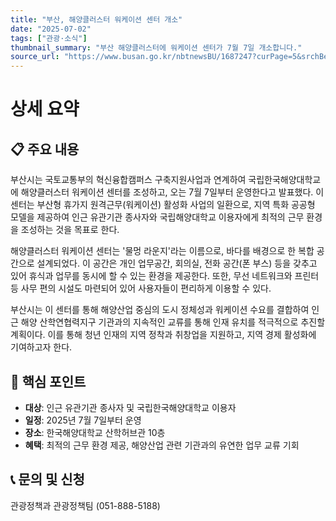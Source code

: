 ```yaml
---
title: "부산, 해양클러스터 워케이션 센터 개소"
date: "2025-07-02"
tags: ["관광·소식"]
thumbnail_summary: "부산 해양클러스터에 워케이션 센터가 7월 7일 개소합니다."
source_url: "https://www.busan.go.kr/nbtnewsBU/1687247?curPage=5&srchBeginDt=&srchEndDt=&srchKey=&srchText="
---
```


# 상세 요약

## 📋 주요 내용
부산시는 국토교통부의 혁신융합캠퍼스 구축지원사업과 연계하여 국립한국해양대학교에 해양클러스터 워케이션 센터를 조성하고, 오는 7월 7일부터 운영한다고 발표했다. 이 센터는 부산형 휴가지 원격근무(워케이션) 활성화 사업의 일환으로, 지역 특화 공공형 모델을 제공하여 인근 유관기관 종사자와 국립해양대학교 이용자에게 최적의 근무 환경을 조성하는 것을 목표로 한다.

해양클러스터 워케이션 센터는 '물멍 라운지'라는 이름으로, 바다를 배경으로 한 복합 공간으로 설계되었다. 이 공간은 개인 업무공간, 회의실, 전화 공간(폰 부스) 등을 갖추고 있어 휴식과 업무를 동시에 할 수 있는 환경을 제공한다. 또한, 무선 네트워크와 프린터 등 사무 편의 시설도 마련되어 있어 사용자들이 편리하게 이용할 수 있다.

부산시는 이 센터를 통해 해양산업 중심의 도시 정체성과 워케이션 수요를 결합하여 인근 해양 산학연협력지구 기관과의 지속적인 교류를 통해 인재 유치를 적극적으로 추진할 계획이다. 이를 통해 청년 인재의 지역 정착과 취창업을 지원하고, 지역 경제 활성화에 기여하고자 한다.

## 🎯 핵심 포인트
- **대상**: 인근 유관기관 종사자 및 국립한국해양대학교 이용자
- **일정**: 2025년 7월 7일부터 운영
- **장소**: 한국해양대학교 산학허브관 10층
- **혜택**: 최적의 근무 환경 제공, 해양산업 관련 기관과의 유연한 업무 교류 기회

## 📞 문의 및 신청
관광정책과 관광정책팀 (051-888-5188)